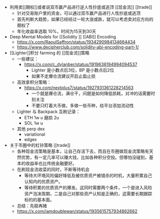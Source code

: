 - 利用卖[[期权]]或者说双币赢产品进行逆人性抄底或逃顶 [[现金流]] [[trade]]
	- 针对交易账户里的资金，可以通过双币赢产品进行人性抄底或逃顶
	- 首先判断大趋势，如果已经经过一轮大涨或跌，就可以考虑卖对应方向的期权了
	- 年化收益率选取 10%，时间为15天到30天
- Deep Mental Models for [[Solidity ]] [[ABI]] Encoding
	- https://x.com/RaoulSaffron/status/1934290984134664434
	- https://www.decipherclub.com/solidity-abi-encoding-part-1/
- [[Lighter]]积分 farming 的 [[现金流]]策略
	- 一些建议：
		- https://x.com/c_dylanber/status/1919636194994094537
			- Lighter 是小数点后3位，BP 是小数点后2位
			- 如果不走爆仓流建议开启止盈止损
	- 高效拿积分策略：
		- https://x.com/nextplus7/status/1927931361228214563
			- 一个就是爆仓流，满仓干，问题是如何降低损耗，对冲的话需要时刻关注
			- 不要只盯着大币做，多做一些币种，给平台添加流动性
	- Lighter 与 Backpack 互刷记录：
		- ETH 1w u 磨损 2u
		- SOL 1w u
	- 其他 perp dex
		- variational
		- edgex
- 关于币圈中的杠铃策略 [[trade]]
	- 各种现金流策略是基本，让自己存活下去，而且在币圈做现金流策略有天然优势，有一定几率可以赚大钱，比如各种积分空投。但哪怕没碰到，基本的收益率也比传统金融要好。
	- 在刷现金流收菜的同时，不断等待机会
		- 等待大环境风险偏好降低及被优质资产被错杀的时机，大量积累自己认知内的优质资产。
		- 等待积累的优质资产的爆发。这同时需要两个条件，一个是进入风险资产泡沫周期，二是自己对那些资产认知是正确的，这需要长期跟踪标的的基本面。
	- 总结：先稳再赌
	- https://x.com/iamdoublewan/status/1935615757934862662
